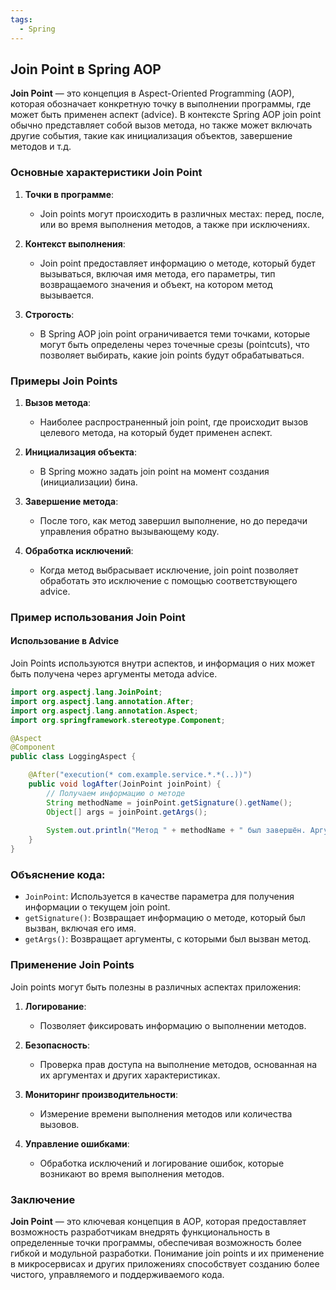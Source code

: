 ```yaml
---
tags:
  - Spring
---
```


## Join Point в Spring AOP

**Join Point** — это концепция в Aspect-Oriented Programming (AOP), которая обозначает конкретную точку в выполнении программы, где может быть применен аспект (advice). В контексте Spring AOP join point обычно представляет собой вызов метода, но также может включать другие события, такие как инициализация объектов, завершение методов и т.д.

### Основные характеристики Join Point

1. **Точки в программе**:
   - Join points могут происходить в различных местах: перед, после, или во время выполнения методов, а также при исключениях.

2. **Контекст выполнения**:
   - Join point предоставляет информацию о методе, который будет вызываться, включая имя метода, его параметры, тип возвращаемого значения и объект, на котором метод вызывается.

3. **Строгость**:
   - В Spring AOP join point ограничивается теми точками, которые могут быть определены через точечные срезы (pointcuts), что позволяет выбирать, какие join points будут обрабатываться.

### Примеры Join Points

1. **Вызов метода**:
   - Наиболее распространенный join point, где происходит вызов целевого метода, на который будет применен аспект.

2. **Инициализация объекта**:
   - В Spring можно задать join point на момент создания (инициализации) бина.

3. **Завершение метода**:
   - После того, как метод завершил выполнение, но до передачи управления обратно вызывающему коду.

4. **Обработка исключений**:
   - Когда метод выбрасывает исключение, join point позволяет обработать это исключение с помощью соответствующего advice.

### Пример использования Join Point

#### Использование в Advice

Join Points используются внутри аспектов, и информация о них может быть получена через аргументы метода advice.

```java
import org.aspectj.lang.JoinPoint;
import org.aspectj.lang.annotation.After;
import org.aspectj.lang.annotation.Aspect;
import org.springframework.stereotype.Component;

@Aspect
@Component
public class LoggingAspect {

    @After("execution(* com.example.service.*.*(..))")
    public void logAfter(JoinPoint joinPoint) {
        // Получаем информацию о методе
        String methodName = joinPoint.getSignature().getName();
        Object[] args = joinPoint.getArgs();
        
        System.out.println("Метод " + methodName + " был завершён. Аргументы: " + Arrays.toString(args));
    }
}
```

### Объяснение кода:

- `JoinPoint`: Используется в качестве параметра для получения информации о текущем join point.
- `getSignature()`: Возвращает информацию о методе, который был вызван, включая его имя.
- `getArgs()`: Возвращает аргументы, с которыми был вызван метод.

### Применение Join Points

Join points могут быть полезны в различных аспектах приложения:

1. **Логирование**:
   - Позволяет фиксировать информацию о выполнении методов.

2. **Безопасность**:
   - Проверка прав доступа на выполнение методов, основанная на их аргументах и других характеристиках.

3. **Мониторинг производительности**:
   - Измерение времени выполнения методов или количества вызовов.

4. **Управление ошибками**:
   - Обработка исключений и логирование ошибок, которые возникают во время выполнения методов.

### Заключение

**Join Point** — это ключевая концепция в AOP, которая предоставляет возможность разработчикам внедрять функциональность в определенные точки программы, обеспечивая возможность более гибкой и модульной разработки. Понимание join points и их применение в микросервисах и других приложениях способствует созданию более чистого, управляемого и поддерживаемого кода.